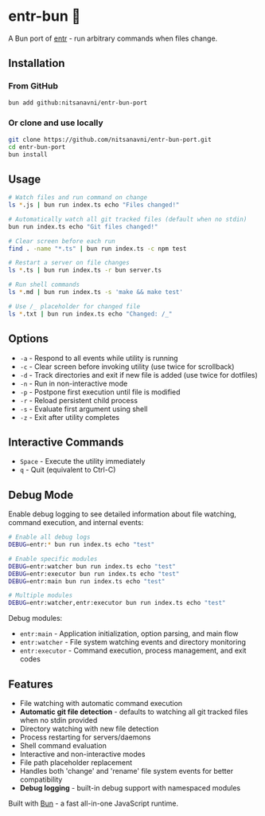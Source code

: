# entr-bun 🔄

A Bun port of [entr](https://eradman.com/entrproject/) - run arbitrary commands when files change.

## Installation

### From GitHub
```bash
bun add github:nitsanavni/entr-bun-port
```

### Or clone and use locally
```bash
git clone https://github.com/nitsanavni/entr-bun-port.git
cd entr-bun-port
bun install
```

## Usage

```bash
# Watch files and run command on change
ls *.js | bun run index.ts echo "Files changed!"

# Automatically watch all git tracked files (default when no stdin)
bun run index.ts echo "Git files changed!"

# Clear screen before each run
find . -name "*.ts" | bun run index.ts -c npm test

# Restart a server on file changes
ls *.ts | bun run index.ts -r bun server.ts

# Run shell commands
ls *.md | bun run index.ts -s 'make && make test'

# Use /_ placeholder for changed file
ls *.txt | bun run index.ts echo "Changed: /_"
```

## Options

- `-a` - Respond to all events while utility is running
- `-c` - Clear screen before invoking utility (use twice for scrollback)
- `-d` - Track directories and exit if new file is added (use twice for dotfiles)
- `-n` - Run in non-interactive mode
- `-p` - Postpone first execution until file is modified
- `-r` - Reload persistent child process
- `-s` - Evaluate first argument using shell
- `-z` - Exit after utility completes

## Interactive Commands

- `Space` - Execute the utility immediately
- `q` - Quit (equivalent to Ctrl-C)

## Debug Mode

Enable debug logging to see detailed information about file watching, command execution, and internal events:

```bash
# Enable all debug logs
DEBUG=entr:* bun run index.ts echo "test"

# Enable specific modules
DEBUG=entr:watcher bun run index.ts echo "test"
DEBUG=entr:executor bun run index.ts echo "test"
DEBUG=entr:main bun run index.ts echo "test"

# Multiple modules
DEBUG=entr:watcher,entr:executor bun run index.ts echo "test"
```

Debug modules:
- `entr:main` - Application initialization, option parsing, and main flow
- `entr:watcher` - File system watching events and directory monitoring
- `entr:executor` - Command execution, process management, and exit codes

## Features

- File watching with automatic command execution
- **Automatic git file detection** - defaults to watching all git tracked files when no stdin provided
- Directory watching with new file detection
- Process restarting for servers/daemons
- Shell command evaluation
- Interactive and non-interactive modes
- File path placeholder replacement
- Handles both 'change' and 'rename' file system events for better compatibility
- **Debug logging** - built-in debug support with namespaced modules

Built with [Bun](https://bun.sh) - a fast all-in-one JavaScript runtime.
